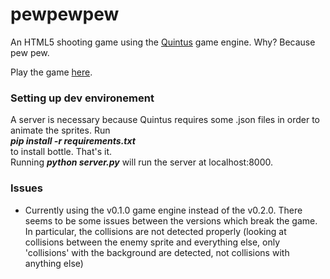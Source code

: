 # pewpewpew
An HTML5 shooting game using the [Quintus](http://www.html5quintus.com/) game engine. Why? Because pew pew.

Play the game [here](http://verypewpewpew.herokuapp.com/).

### Setting up dev environement
A server is necessary because Quintus requires some .json files in order to animate the sprites. Run 
<br> **_pip install -r requirements.txt_**
<br> to install bottle. That's it.
<br> Running **_python server.py_** will run the server at localhost:8000.

### Issues
* Currently using the v0.1.0 game engine instead of the v0.2.0. There seems to be some issues between the versions which break the game. In particular, the collisions are not detected properly (looking at collisions between the enemy sprite and everything else, only 'collisions' with the background are detected, not collisions with anything else)

